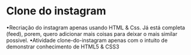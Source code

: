 # Clone do instagram
  •Recriação do instagram apenas usando HTML & Css. Já está completa (feed), porem, quero adicionar mais coisas para deixar o mais similar possivel.
  •Atividade clone-do-instagram apenas com o intuito de demonstrar conhecimento de HTML5 & CSS3

